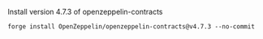 Install version 4.7.3 of openzeppelin-contracts

```
forge install OpenZeppelin/openzeppelin-contracts@v4.7.3 --no-commit
```
